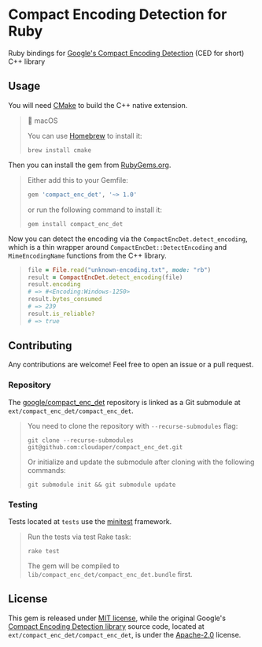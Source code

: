 # Compact Encoding Detection for Ruby

Ruby bindings for [Google's Compact Encoding Detection](https://github.com/google/compact_enc_det) (CED for short) C++ library

## Usage

You will need [CMake](https://cmake.org) to build the C++ native extension.

>  macOS
> 
> You can use [Homebrew](https://brew.sh) to install it:
> 
> ```console
> brew install cmake
> ```

Then you can install the gem from [RubyGems.org](https://rubygems.org/gems/compact_enc_det).

> Either add this to your Gemfile:
>
> ```ruby
> gem 'compact_enc_det', '~> 1.0'
> ```
> or run the following command to install it:
>
> ```console
> gem install compact_enc_det
> ```

Now you can detect the encoding via the `CompactEncDet.detect_encoding`,
which is a thin wrapper around `CompactEncDet::DetectEncoding` and `MimeEncodingName` functions from the C++ library.

> ```ruby
> file = File.read("unknown-encoding.txt", mode: "rb")
> result = CompactEncDet.detect_encoding(file)
> result.encoding
> # => #<Encoding:Windows-1250>
> result.bytes_consumed
> # => 239
> result.is_reliable?
> # => true
> ```

## Contributing

Any contributions are welcome! Feel free to open an issue or a pull request.

### Repository

The [google/compact_enc_det](https://github.com/google/compact_enc_det) repository is linked as a Git submodule at `ext/compact_enc_det/compact_enc_det`.

> You need to clone the repository with `--recurse-submodules` flag:
> 
> ```console
> git clone --recurse-submodules git@github.com:cloudaper/compact_enc_det.git
> ```
> 
> Or initialize and update the submodule after cloning with the following commands:
> 
> ```console
> git submodule init && git submodule update
> ```

### Testing

Tests located at `tests` use the [minitest](https://github.com/minitest/minitest) framework.

> Run the tests via test Rake task:
> 
> ```console
> rake test
> ```
> 
> The gem will be compiled to `lib/compact_enc_det/compact_enc_det.bundle` first.

## License

This gem is released under [MIT license](LICENSE), while the original Google's [Compact Encoding Detection library](https://github.com/google/compact_enc_det) source code,
located at `ext/compact_enc_det/compact_enc_det`, is under the [Apache-2.0](LICENSE-APACHE) license.
